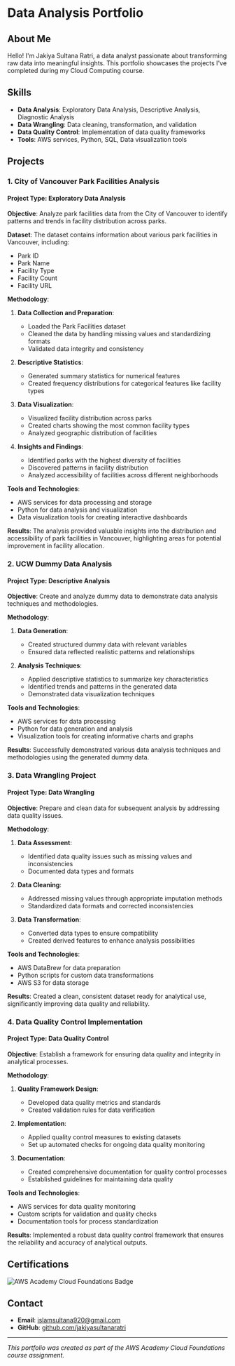# Data Analysis Portfolio

## About Me
Hello! I'm Jakiya Sultana Ratri, a data analyst passionate about transforming raw data into meaningful insights. This portfolio showcases the projects I've completed during my Cloud Computing course.

## Skills
- **Data Analysis**: Exploratory Data Analysis, Descriptive Analysis, Diagnostic Analysis
- **Data Wrangling**: Data cleaning, transformation, and validation
- **Data Quality Control**: Implementation of data quality frameworks
- **Tools**: AWS services, Python, SQL, Data visualization tools

## Projects

### 1. City of Vancouver Park Facilities Analysis

#### Project Type: Exploratory Data Analysis
**Objective**: Analyze park facilities data from the City of Vancouver to identify patterns and trends in facility distribution across parks.

**Dataset**: The dataset contains information about various park facilities in Vancouver, including:
- Park ID
- Park Name
- Facility Type
- Facility Count
- Facility URL

**Methodology**:
1. **Data Collection and Preparation**:
   - Loaded the Park Facilities dataset
   - Cleaned the data by handling missing values and standardizing formats
   - Validated data integrity and consistency

2. **Descriptive Statistics**:
   - Generated summary statistics for numerical features
   - Created frequency distributions for categorical features like facility types

3. **Data Visualization**:
   - Visualized facility distribution across parks
   - Created charts showing the most common facility types
   - Analyzed geographic distribution of facilities

4. **Insights and Findings**:
   - Identified parks with the highest diversity of facilities
   - Discovered patterns in facility distribution
   - Analyzed accessibility of facilities across different neighborhoods

**Tools and Technologies**:
- AWS services for data processing and storage
- Python for data analysis and visualization
- Data visualization tools for creating interactive dashboards

**Results**: The analysis provided valuable insights into the distribution and accessibility of park facilities in Vancouver, highlighting areas for potential improvement in facility allocation.

### 2. UCW Dummy Data Analysis

#### Project Type: Descriptive Analysis
**Objective**: Create and analyze dummy data to demonstrate data analysis techniques and methodologies.

**Methodology**:
1. **Data Generation**:
   - Created structured dummy data with relevant variables
   - Ensured data reflected realistic patterns and relationships

2. **Analysis Techniques**:
   - Applied descriptive statistics to summarize key characteristics
   - Identified trends and patterns in the generated data
   - Demonstrated data visualization techniques

**Tools and Technologies**:
- AWS services for data processing
- Python for data generation and analysis
- Visualization tools for creating informative charts and graphs

**Results**: Successfully demonstrated various data analysis techniques and methodologies using the generated dummy data.

### 3. Data Wrangling Project

#### Project Type: Data Wrangling
**Objective**: Prepare and clean data for subsequent analysis by addressing data quality issues.

**Methodology**:
1. **Data Assessment**:
   - Identified data quality issues such as missing values and inconsistencies
   - Documented data types and formats

2. **Data Cleaning**:
   - Addressed missing values through appropriate imputation methods
   - Standardized data formats and corrected inconsistencies

3. **Data Transformation**:
   - Converted data types to ensure compatibility
   - Created derived features to enhance analysis possibilities

**Tools and Technologies**:
- AWS DataBrew for data preparation
- Python scripts for custom data transformations
- AWS S3 for data storage

**Results**: Created a clean, consistent dataset ready for analytical use, significantly improving data quality and reliability.

### 4. Data Quality Control Implementation

#### Project Type: Data Quality Control
**Objective**: Establish a framework for ensuring data quality and integrity in analytical processes.

**Methodology**:
1. **Quality Framework Design**:
   - Developed data quality metrics and standards
   - Created validation rules for data verification

2. **Implementation**:
   - Applied quality control measures to existing datasets
   - Set up automated checks for ongoing data quality monitoring

3. **Documentation**:
   - Created comprehensive documentation for quality control processes
   - Established guidelines for maintaining data quality

**Tools and Technologies**:
- AWS services for data quality monitoring
- Custom scripts for validation and quality checks
- Documentation tools for process standardization

**Results**: Implemented a robust data quality control framework that ensures the reliability and accuracy of analytical outputs.

## Certifications
![AWS Academy Cloud Foundations Badge](https://raw.githubusercontent.com/jakiyasultanaratri/data-analyst-portfolio/main/aws-academy-badge.png)

## Contact
- **Email**: islamsultana920@gmail.com
- **GitHub**: [github.com/jakiyasultanaratri](https://github.com/jakiyasultanaratri)

---
*This portfolio was created as part of the AWS Academy Cloud Foundations course assignment.*
